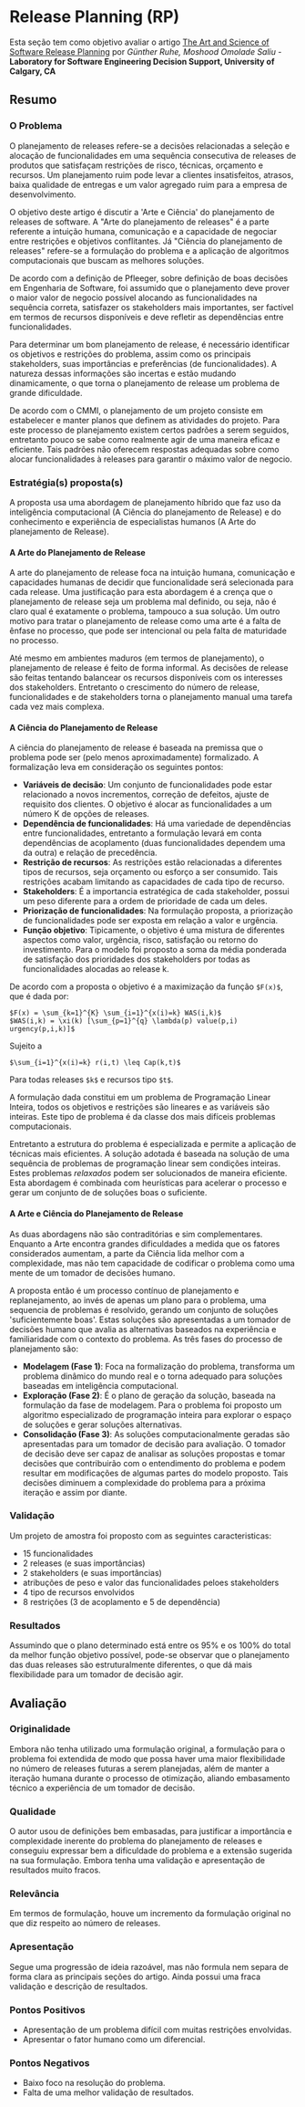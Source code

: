 # Release Planning (RP)
Esta seção tem como objetivo avaliar o artigo [The Art and Science of Software Release Planning](release_planning.pdf) por
*Günther Ruhe, Moshood Omolade Saliu* -
**Laboratory for Software Engineering Decision Support, University of Calgary, CA**

## Resumo

### O Problema

O planejamento de releases refere-se a decisões relacionadas a seleção e alocação de funcionalidades em uma sequência consecutiva de releases de produtos que satisfaçam restrições de risco, técnicas, orçamento e recursos. Um planejamento ruim pode levar a clientes insatisfeitos, atrasos, baixa qualidade de entregas e um valor agregado ruim para a empresa de desenvolvimento.

O objetivo deste artigo é discutir a 'Arte e Ciência' do planejamento de releases de software. A "Arte do planejamento de releases" é a parte referente a intuição humana, comunicação e a capacidade de negociar entre restrições e objetivos conflitantes. Já "Ciência do planejamento de releases" refere-se a formulação do problema e a aplicação de algoritmos computacionais que buscam as melhores soluções.

De acordo com a definição de Pfleeger, sobre definição de boas decisões em Engenharia de Software, foi assumido que o planejamento deve prover o maior valor de negocio possível alocando as funcionalidades na sequência correta, satisfazer os stakeholders mais importantes, ser factível em termos de recursos disponíveis e deve refletir as dependências entre funcionalidades.

Para determinar um bom planejamento de release, é necessário identificar os objetivos e restrições do problema, assim como os principais stakeholders, suas importâncias e preferências (de funcionalidades). A natureza dessas informações são incertas e estão mudando dinamicamente, o que torna o planejamento de release um problema de grande dificuldade.

De acordo com o CMMI, o planejamento de um projeto consiste em estabelecer e manter planos que definem as atividades do projeto. Para este processo de planejamento existem certos padrões a serem seguidos, entretanto pouco se sabe como realmente agir de uma maneira eficaz e eficiente. Tais padrões não oferecem respostas adequadas sobre como alocar funcionalidades à releases para garantir o máximo valor de negocio.

### Estratégia(s) proposta(s)

A proposta usa uma abordagem de planejamento híbrido que faz uso da inteligência computacional (A Ciência do planejamento de Release) e do conhecimento e experiência de especialistas humanos (A Arte do planejamento de Release).

#### A Arte do Planejamento de Release

A arte do planejamento de release foca na intuição humana, comunicação e capacidades humanas de decidir que funcionalidade será selecionada para cada release. Uma justificação para esta abordagem é a crença que o planejamento de release seja um problema mal definido, ou seja, não é claro qual é exatamente o problema, tampouco a sua solução. Um outro motivo para tratar o planejamento de release como uma arte é a falta de ênfase no processo, que pode ser intencional ou pela falta de maturidade no processo.

Até mesmo em ambientes maduros (em termos de planejamento), o planejamento de release é feito de forma informal. As decisões de release são feitas tentando balancear os recursos disponíveis com os interesses dos stakeholders. Entretanto o crescimento do número de release, funcionalidades e de stakeholders torna o planejamento manual uma tarefa cada vez mais complexa.

#### A Ciência do Planejamento de Release

A ciência do planejamento de release é baseada na premissa que o problema pode ser (pelo menos aproximadamente) formalizado.
A formalização leva em consideração os seguintes pontos:

* **Variáveis de decisão**: Um conjunto de funcionalidades pode estar relacionado a novos incrementos, correção de defeitos, ajuste de requisito dos clientes. O objetivo é alocar as funcionalidades a um número K de opções de releases.
* **Dependência de funcionalidades**: Há uma variedade de dependências entre funcionalidades, entretanto a formulação levará em conta dependências de acoplamento (duas funcionalidades dependem uma da outra) e relação de precedência.
* **Restrição de recursos**: As restrições estão relacionadas a diferentes tipos de recursos, seja orçamento ou esforço a ser consumido. Tais restrições acabam limitando as capacidades de cada tipo de recurso.
* **Stakeholders**: É a importancia estratégica de cada stakeholder, possui um peso diferente para a ordem de prioridade de cada um deles.
* **Priorização de funcionalidades**: Na formulação proposta, a priorização de funcionalidades pode ser exposta em relação a valor e urgência.
* **Função objetivo**: Tipicamente, o objetivo é uma mistura de diferentes aspectos como valor, urgência, risco, satisfação ou retorno do investimento. Para o modelo foi proposto a soma da média ponderada de satisfação dos prioridades dos stakeholders por todas as funcionalidades alocadas ao release k.

De acordo com a proposta o objetivo é a maximização da função `$F(x)$`, que é dada por:

    $F(x) = \sum_{k=1}^{K} \sum_{i=1}^{x(i)=k} WAS(i,k)$
    $WAS(i,k) = \xi(k) [\sum_{p=1}^{q} \lambda(p) value(p,i) urgency(p,i,k)]$

Sujeito a

    $\sum_{i=1}^{x(i)=k} r(i,t) \leq Cap(k,t)$

Para todas releases `$k$` e recursos tipo `$t$`.

A formulação dada constitui em um problema de Programação Linear Inteira, todos os objetivos e restrições são lineares e as variáveis são inteiras. Este tipo de problema é da classe dos mais difíceis problemas computacionais.

Entretanto a estrutura do problema é especializada e permite a aplicação de técnicas mais eficientes. A solução adotada é baseada na solução de uma sequência de problemas de programação linear sem condições inteiras. Estes problemas *relaxados* podem ser solucionados de maneira eficiente. Esta abordagem é combinada com heurísticas para acelerar o processo e gerar um conjunto de de soluções boas o suficiente.

#### A Arte e Ciência do Planejamento de Release

As duas abordagens não são contraditórias e sim complementares. Enquanto a Arte encontra grandes dificuldades a medida que os fatores considerados aumentam, a parte da Ciência lida melhor com a complexidade, mas não tem capacidade de codificar o problema como uma mente de um tomador de decisões humano.

A proposta então é um processo contínuo de planejamento e replanejamento, ao invés de apenas um plano para o problema, uma sequencia de problemas é resolvido, gerando um conjunto de soluções 'suficientemente boas'. Estas soluções são apresentadas a um tomador de decisões humano que avalia as alternativas baseados na experiência e familiaridade com o contexto do problema. As três fases do processo de planejamento são:

* **Modelagem (Fase 1)**: Foca na formalização do problema, transforma um problema dinâmico do mundo real e o torna adequado para soluções baseadas em inteligência computacional.
* **Exploração (Fase 2)**: É o plano de geração da solução, baseada na formulação da fase de modelagem. Para o problema foi proposto um algoritmo especializado de programação inteira para explorar o espaço de soluções e gerar soluções alternativas.
* **Consolidação (Fase 3)**: As soluções computacionalmente geradas são apresentadas para um tomador de decisão para avaliação. O tomador de decisão deve ser capaz de analisar as soluções propostas e tomar decisões que contribuirão com o entendimento do problema e podem resultar em modificações de algumas partes do modelo proposto. Tais decisões diminuem a complexidade do problema para a próxima iteração e assim por diante.

### Validação

Um projeto de amostra foi proposto com as seguintes caracteristicas:

* 15 funcionalidades
* 2 releases (e suas importâncias)
* 2 stakeholders (e suas importâncias)
* atribuções de peso e valor das funcionalidades peloes stakeholders
* 4 tipo de recursos envolvidos
* 8 restrições (3 de acoplamento e 5 de dependência)

### Resultados

Assumindo que o plano determinado está entre os 95% e os 100% do total da melhor função objetivo possível, pode-se observar que o planejamento das duas releases são estruturalmente diferentes, o que dá mais flexibilidade para um tomador de decisão agir.

## Avaliação

### Originalidade

Embora não tenha utilizado uma formulação original, a formulação para o problema foi extendida de modo que possa haver uma maior flexibilidade no número de releases futuras a serem planejadas, além de manter a iteração humana durante o processo de otimização, aliando embasamento técnico a experiência de um tomador de decisão.

### Qualidade

O autor usou de definições bem embasadas, para justificar a importância e complexidade inerente do problema do planejamento de releases e conseguiu expressar bem a dificuldade do problema e a extensão sugerida na sua formulação. Embora tenha uma validação e apresentação de resultados muito fracos.

### Relevância

Em termos de formulação, houve um incremento da formulação original no que diz respeito ao número de releases.

### Apresentação

Segue uma progressão de ideia razoável, mas não formula nem separa de forma clara as principais seções do artigo. Ainda possui uma fraca validação e descrição de resultados.

### Pontos Positivos

* Apresentação de um problema difícil com muitas restrições envolvidas.
* Apresentar o fator humano como um diferencial.

### Pontos Negativos

* Baixo foco na resolução do problema.
* Falta de uma melhor validação de resultados.
